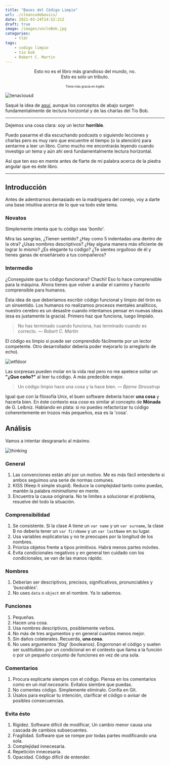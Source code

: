 ```yaml
---
title: "Bases del Código Limpio"
url: ./cleancodebasics/
date: 2021-03-24T14:52:21Z
draft: true
image: /images/uncleBob.jpg
categories:
    - tldr
tags:
    - codigo limpio
    - tio bob
    - Robert C. Martin
---
```


<!--more-->

<p align="center">
	Esto no es el libro más grandioso del mundo, no.
	<br>
	Esto es solo un tributo.
	<br>
	<br>
    <sub><sub>Tiene más gracia en inglés</sub></sub>

</p>

![tenaciousd](../../../images/tenacious.gif)

Saqué la idea de [aquí](https://gist.github.com/wojteklu/73c6914cc446146b8b533c0988cf8d29), aunque los conceptos de abajo surgen fundamentalmente de lectura horizontal y de las charlas del Tío Bob.

---

Dejemos una cosa clara: soy un lector **horrible**.

Puedo pasarme el día escuchando podcasts o siguiendo lecciones y charlas pero es muy raro que encuentre el tiempo (o la atención) para sentarme a leer un libro.
Como mucho me encontrarás leyendo cuando investigo un tema y aún ahí será fundamentalmente lectura horizontal.

Así que ten eso en mente antes de fiarte de mi palabra acerca de la piedra angular que es éste libro.

---

## Introducción

Antes de adentrarnos demasiado en la madriguera del conejo, voy a darte una base intuitiva acerca de lo que va todo este tema.

### Novatos

Simplemente intenta que tu código sea '_bonito_'.

Mira las sangrías, ¿Tienen sentido? ¿Hay como 5 indentadas una dentro de la otra? ¿Usas nombres descriptivos? ¿Hay alguna manera más eficiente de lograr lo mismo? ¿Es elegante tu código?
¿Te sientes orgulloso de él y tienes ganas de enseñárselo a tus compañeros?

### Intermedio

¿Conseguiste que tu código funcionara? Chachi! Eso lo hace comprensible para la máquina. Ahora tienes que volver a andar el camino y hacerlo comprensible para humanos.

Ésta idea de que deberíamos escribir código funcional y limpio del tirón es un sinsentido. Los humanos no realizamos procesos mentales analíticos, nuestro cerebro es un desastre cuando intentamos pensar en nuevas ideas (esa es justamente la gracia). Primero haz que funciona, luego límpialo.

> No has terminado cuando funciona, has terminado cuando es correcto.
> — <cite>Robert C. Martin<cite>

El código es limpio si puede ser comprendido fácilmente por un lector competente. Otro desarrollador debería poder mejorarlo (o arreglarlo de echo).

![wtfdoor](../../../images/wtfdoor.png)

Las sorpresas pueden molar en la vida real pero no me apetece soltar un **"¿Que coño?"** al leer tu código. A más predecible mejor.

> Un código limpio hace una cosa y la hace bien.
> — <cite>Bjarne Stroustrup <cite>

Igual que con la filosofía Unix, el buen software debería hacer **una cosa** y hacerla bien.
En éste contexto esa _cosa_ es similar al concepto de **Mónada** de G. Leibniz.
Hablando en plata: si no puedes refactorizar tu código coherentemente en trozos más pequeños, esa es la 'cosa'.

## Análisis

Vamos a intentar desgranarlo al máximo.

![thinking](../../../images/thinking.gif)

### General

1. Las convenciones están ahí por un motivo. Me es más fácil entenderte si ambos seguimos una serie de normas comunes.
2. KISS (Keep it simple stupid). Reduce la complejidad tanto como puedas, mantén la palabra _minimalismo_ en mente.
3. Encuentra la causa originaria. No te limites a solucionar el problema, resuelve del todo la situación.

### Comprensibilidad

1. Se consistente. Si la clase A tiene un `var name` y un `var surname`, la clase B no debería tener un `var firsName` y un `var lastName` en su lugar.
2. Usa variables explicatorias y no te preocupes por la longitud de los nombres.
3. Prioriza objetos frente a tipos primitivos. Habrá menos partes móviles.
4. Evita condicionales negativos y en general ten cuidado con los condicionales, se van de las manos rápido.

### Nombres

1. Deberían ser descriptivos, precisos, significativos, pronunciables y '_buscables_'.
2. No uses `data` o `object` en el nombre. Ya lo sabemos.

### Funciones

1. Pequeñas.
2. Hacen una cosa.
3. Usa nombres descriptivos, posiblemente verbos.
4. No más de tres argumentos y en general cuantos menos mejor.
5. Sin daños colaterales. Recuerda, **una cosa**.
6. No uses argumentos '_flag_' (booleanos). Engorronan el código y suelen ser sustituibles por un condicional en el contexto que llama a la función o por un pequeño conjunto de funciones en vez de una sola.

### Comentarios

1. Procura explicarte siempre con el código. Piensa en los comentarios como en un _mal necesario_. Evítalos siembre que puedas.
2. No comentes código. Simplemente elimínalo. Confía en Git.
3. Úsalos para explicar tu intención, clarificar el código o avisar de posibles consecuencias.

### Evita ésto

1. Rigidez. Software difícil de modificar, Un cambio menor causa una cascada de cambios subsecuentes.
2. Fragilidad. Software que se rompe por todas partes modificando una sola.
3. Complejidad innecesaria.
4. Repetición innecesaria.
5. Opacidad. Código difícil de entender.
